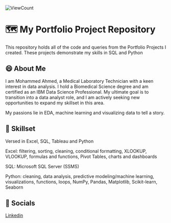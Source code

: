 ![ViewCount](https://views.whatilearened.today/views/github.com/Moahmed01/Portfolio-Projects-.svg?cache=remove)
# 🗺 My Portfolio Project Repository
This repository holds all of the code and queries from the Portfolio Projects I created. These projects demonstrate my skills in SQL and Python


## 😄 About Me

I am Mohammed Ahmed, a Medical Laboratory Technician with a keen interest in data analysis. I hold a Biomedical Science degree and am certified as an IBM Data Science Professional. My ultimate goal is to transition into a data analyst role, and I am actively seeking new opportunities to expand my skillset in this area.

My passions lie in EDA, machine learning and visualizing data to tell a story.





## 🧰 Skillset

Versed in Excel, SQL, Tableau and Python

Excel: filtering, sorting, cleaning, conditional formatting, XLOOKUP, VLOOKUP, formulas and functions, Pivot Tables, charts and dashboards

SQL: Microsoft SQL Server (SSMS)

Python: cleaning, data analysis, predictive modeling/machine learning, visualizations, functions, loops, NumPy, Pandas, Matplotlib, Scikit-learn, Seaborn




## 📍 Socials

[Linkedin](www.linkedin.com/in/moh-ahmed1)
